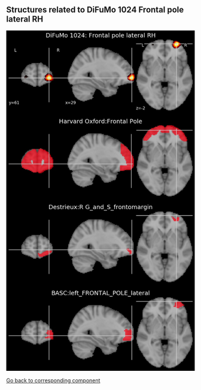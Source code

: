 


## Structures related to DiFuMo 1024 Frontal pole lateral RH

![17](17.jpg "Structures related to DiFuMo 1024 Frontal pole lateral RH")

[Go back to corresponding component](https://parietal-inria.github.io/DiFuMo/1024/html/17.html)